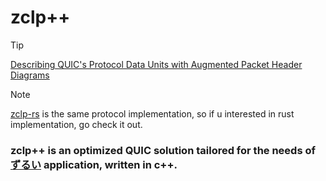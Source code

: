 # zclp++

> [!TIP]
> [Describing QUIC's Protocol Data Units with Augmented Packet Header Diagrams](https://www.ietf.org/archive/id/draft-mcquistin-quic-augmented-diagrams-05.html)

> [!NOTE]
> [zclp-rs](https://github.com/Akzestia/zclp-rs) is the same protocol implementation, so if u interested in rust implementation, go check it out.

### zclp++ is an optimized QUIC solution tailored for the needs of [ずるい](https://github.com/Akzestia/Zurui) application, written in c++.
